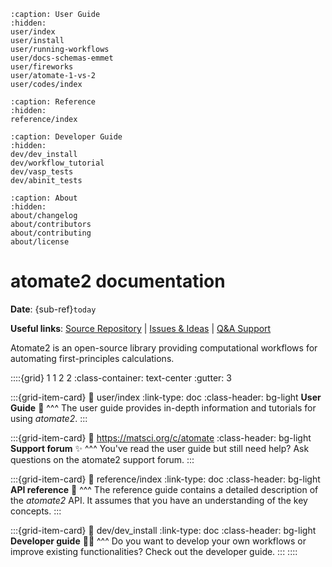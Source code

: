```{toctree}
:caption: User Guide
:hidden:
user/index
user/install
user/running-workflows
user/docs-schemas-emmet
user/fireworks
user/atomate-1-vs-2
user/codes/index
```

```{toctree}
:caption: Reference
:hidden:
reference/index
```

```{toctree}
:caption: Developer Guide
:hidden:
dev/dev_install
dev/workflow_tutorial
dev/vasp_tests
dev/abinit_tests
```

```{toctree}
:caption: About
:hidden:
about/changelog
about/contributors
about/contributing
about/license
```

# atomate2 documentation

**Date**: {sub-ref}`today`

**Useful links**:
[Source Repository](https://github.com/materialsproject/atomate2) |
[Issues & Ideas](https://github.com/materialsproject/atomate2/issues) |
[Q&A Support](https://matsci.org/c/atomate)

Atomate2 is an open-source library providing computational workflows for
automating first-principles calculations.

::::{grid} 1 1 2 2
:class-container: text-center
:gutter: 3

:::{grid-item-card}
:link: user/index
:link-type: doc
:class-header: bg-light
**User Guide** 🚀
^^^
The user guide provides in-depth information and tutorials for using *atomate2*.
:::

:::{grid-item-card}
:link: https://matsci.org/c/atomate
:class-header: bg-light
**Support forum** ✨
^^^
You've read the user guide but still need help? Ask questions on the atomate2
support forum.
:::

:::{grid-item-card}
:link: reference/index
:link-type: doc
:class-header: bg-light
**API reference** 📖
^^^
The reference guide contains a detailed description of the *atomate2* API. It
assumes that you have an understanding of the key concepts.
:::

:::{grid-item-card}
:link: dev/dev_install
:link-type: doc
:class-header: bg-light
**Developer guide** 👩‍💻
^^^
Do you want to develop your own workflows or improve existing functionalities?
Check out the developer guide.
:::
::::
